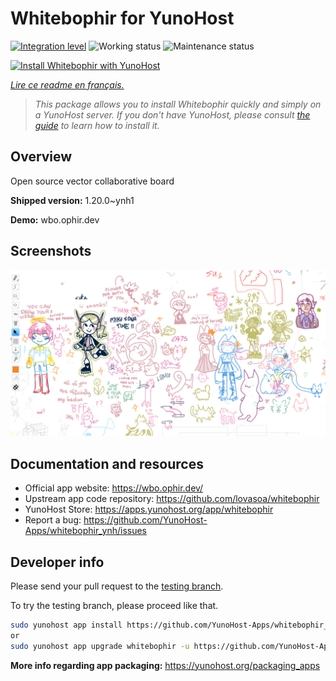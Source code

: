 <!--
N.B.: This README was automatically generated by https://github.com/YunoHost/apps/tree/master/tools/README-generator
It shall NOT be edited by hand.
-->

# Whitebophir for YunoHost

[![Integration level](https://dash.yunohost.org/integration/whitebophir.svg)](https://dash.yunohost.org/appci/app/whitebophir) ![Working status](https://ci-apps.yunohost.org/ci/badges/whitebophir.status.svg) ![Maintenance status](https://ci-apps.yunohost.org/ci/badges/whitebophir.maintain.svg)

[![Install Whitebophir with YunoHost](https://install-app.yunohost.org/install-with-yunohost.svg)](https://install-app.yunohost.org/?app=whitebophir)

*[Lire ce readme en français.](./README_fr.md)*

> *This package allows you to install Whitebophir quickly and simply on a YunoHost server.
If you don't have YunoHost, please consult [the guide](https://yunohost.org/#/install) to learn how to install it.*

## Overview

Open source vector collaborative board

**Shipped version:** 1.20.0~ynh1

**Demo:** wbo.ophir.dev

## Screenshots

![Screenshot of Whitebophir](./doc/screenshots/screenshots.png)

## Documentation and resources

* Official app website: <https://wbo.ophir.dev/>
* Upstream app code repository: <https://github.com/lovasoa/whitebophir>
* YunoHost Store: <https://apps.yunohost.org/app/whitebophir>
* Report a bug: <https://github.com/YunoHost-Apps/whitebophir_ynh/issues>

## Developer info

Please send your pull request to the [testing branch](https://github.com/YunoHost-Apps/whitebophir_ynh/tree/testing).

To try the testing branch, please proceed like that.

``` bash
sudo yunohost app install https://github.com/YunoHost-Apps/whitebophir_ynh/tree/testing --debug
or
sudo yunohost app upgrade whitebophir -u https://github.com/YunoHost-Apps/whitebophir_ynh/tree/testing --debug
```

**More info regarding app packaging:** <https://yunohost.org/packaging_apps>
